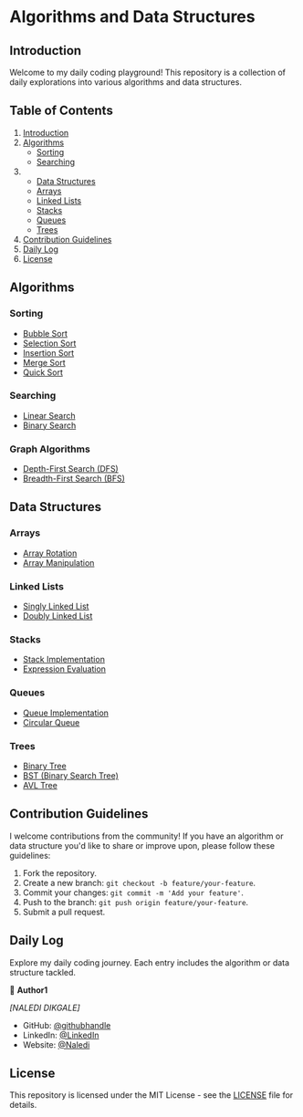 # Algorithms and Data Structures

## Introduction

Welcome to my daily coding playground! This repository is a collection of daily explorations into various algorithms and data structures.

## Table of Contents

1. [Introduction](#introduction)
2. [Algorithms](#algorithms)
   - [Sorting](#sorting)
   - [Searching](#searching)
3. - [Data Structures](#data-structures)
   - [Arrays](#arrays)
   - [Linked Lists](#linked-lists)
   - [Stacks](#stacks)
   - [Queues](#queues)
   - [Trees](#trees)
4. [Contribution Guidelines](#contribution-guidelines)
5. [Daily Log](#daily-log)
6. [License](#license)

## Algorithms

### Sorting

- [Bubble Sort](#)
- [Selection Sort](#)
- [Insertion Sort](#)
- [Merge Sort](#)
- [Quick Sort](#)

### Searching

- [Linear Search](#)
- [Binary Search](#)

### Graph Algorithms

- [Depth-First Search (DFS)](#)
- [Breadth-First Search (BFS)](#)

## Data Structures

### Arrays

- [Array Rotation](#)
- [Array Manipulation](#)

### Linked Lists

- [Singly Linked List](#)
- [Doubly Linked List](#)

### Stacks

- [Stack Implementation](#)
- [Expression Evaluation](#)

### Queues

- [Queue Implementation](#)
- [Circular Queue](#)

### Trees

- [Binary Tree](#)
- [BST (Binary Search Tree)](#)
- [AVL Tree](#)

## Contribution Guidelines

I welcome contributions from the community! If you have an algorithm or data structure you'd like to share or improve upon, please follow these guidelines:

1. Fork the repository.
2. Create a new branch: `git checkout -b feature/your-feature`.
3. Commit your changes: `git commit -m 'Add your feature'`.
4. Push to the branch: `git push origin feature/your-feature`.
5. Submit a pull request.

## Daily Log

Explore my daily coding journey. Each entry includes the algorithm or data structure tackled.

👤 **Author1**

 *[NALEDI DIKGALE]*

- GitHub: [@githubhandle](https://github.com/Naledi-Dikgale)
- LinkedIn: [@LinkedIn](https://www.linkedin.com/in/naledi-dikgale/)
- Website: [@Naledi](https://naledi.netlify.app/)

## License

This repository is licensed under the MIT License - see the [LICENSE](LICENSE) file for details.
